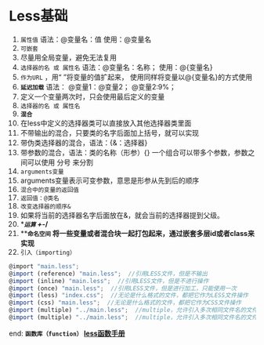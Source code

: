 # Less基础

1. `属性值`
语法：@变量名：值
使用：@变量名
2. `可嵌套`
3. 尽量用全局变量，避免无法复用
4. `选择器的名 或 属性名`
语法：@变量名：名称；
使用：@{变量名}
5. `作为URL`
，用“ ”将变量的值扩起来，
使用同样将变量以@{变量名}的方式使用
6. **`延迟加载`**
语法：
  @变量1：@变量2；
  @变量2:9%；
7. 定义一个变量两次时，只会使用最后定义的变量
8. `选择器的名 或 属性名`
9. ****`混合`****
10. 在less中定义的选择器类可以直接放入其他选择器类里面
11. 不带输出的混合，只要类的名字后面加上括号，就可以实现
12. 带伪类选择器的混合，语法：{&：选择器}
13. 带参数的混合，语法：类的名称（形参）{}
一个组合可以带多个参数，参数之间可以使用 分号 来分割
14. `arguments变量`
15. arguments变量表示可变参数，意思是形参从先到后的顺序
16. `混合中的变量的返回值`
17. `返回值：@类名`
18. `改变选择器的顺序&`
19. 如果将当前的选择器名字后面放在&，就会当前的选择器提到父级。
20. ****`运算` +-*/** 
21. ****`命名空间` 
将一些变量或者混合块一起打包起来，通过嵌套多层id或者class来实现**
22. `引入（importing）`

```jsx
@import "main.less";
@import (reference) "main.less";  //引用LESS文件，但是不输出
@import (inline) "main.less";  //引用LESS文件，但是不进行操作
@import (once) "main.less";  //引用LESS文件，但是进行加工，只能使用一次
@import (less) "index.css";  //无论是什么格式的文件，都把它作为LESS文件操作
@import (css) "main.less";  //无论是什么格式的文件，都把它作为CSS文件操作
@import (multiple) "../main.less";  //multiple，允许引入多次相同文件名的文件
@import (multiple) "../main.less";  //multiple，允许引入多次相同文件名的文件
```

end: **`函数库（function）`   [less函数手册](https://less.bootcss.com/functions/)**
